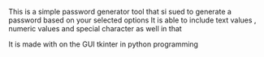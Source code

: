 This is a simple password generator tool that si sued to generate a password based on your selected options
It is able to include text values , numeric values and special character as well in that

It is made with on the GUI tkinter in python programming 
